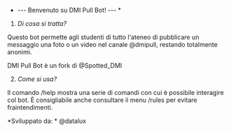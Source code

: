 * --- Benvenuto su DMI Pull Bot! --- *

1. _Di cosa si tratta?_

Questo bot permette agli studenti di tutto l'ateneo di pubblicare un messaggio una foto o un video nel canale @dmipull, restando totalmente anonimi.

DMI Pull Bot è un fork di @Spotted\_DMI

2. _Come si usa?_

Il comando /help mostra una serie di comandi con cui è possibile interagire col bot. È consigliabile anche consultare il menu /rules per evitare fraintendimenti. 

*Sviluppato da: * @datalux

